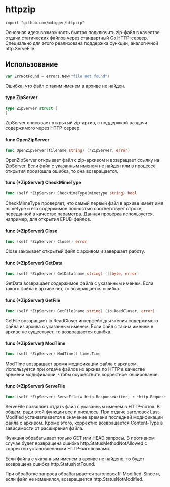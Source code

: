 # httpzip

    import "github.com/mdigger/httpzip"

Основная идея: возможность быстро подключить zip-файл в качестве отдачи
статических файлов через стандартный Go HTTP-сервер. Специально для этого
реализована поддержка функции, аналогичной http.ServeFile.

## Использование

```go
var ErrNotFound = errors.New("file not found")
```
Ошибка, что файл с таким именем в архиве не найден.

#### type ZipServer

```go
type ZipServer struct {
}
```

ZipServer описывает открытый zip-архив, с поддержкой раздачи содержимого через
HTTP-сервер.

#### func  OpenZipServer

```go
func OpenZipServer(filename string) (*ZipServer, error)
```
OpenZipServer открывает файл с zip-архивом и возвращает ссылку на ZipServer.
Если файл с указанным именем не найден или в процессе открытия произошла ошибка,
то она возвращается.

#### func (*ZipServer) CheckMimeType

```go
func (self *ZipServer) CheckMimeType(mimetype string) bool
```
CheckMimeType проверяет, что самый первый файл в архиве имеет имя mimetype и его
содержимое полностью соответствует строке, переданной в качестве параметра.
Данная проверка используется, например, для открытия EPUB-файлов.

#### func (*ZipServer) Close

```go
func (self *ZipServer) Close() error
```
Close закрывает открытый файл с архивом и завершает работу.

#### func (*ZipServer) GetData

```go
func (self *ZipServer) GetData(name string) ([]byte, error)
```
GetData возвращает содержимое файла с указанным именем. Если такого файла в
архиве нет, то возвращается ошибка.

#### func (*ZipServer) GetFile

```go
func (self *ZipServer) GetFile(name string) (io.ReadCloser, error)
```
GetFile возвращает io.ReadCloser интерфейс для чтения содержимого файла из
архива с указанным именем. Если файл с таким именем в архиве не существует, то
возвращается ошибка.

#### func (*ZipServer) ModTime

```go
func (self *ZipServer) ModTime() time.Time
```
ModTime возвращает время модификации файла с архивом. Используется при отдаче
файлов из архива по HTTP в качестве времени модификации, чтобы осуществить
корректное кеширование.

#### func (*ZipServer) ServeFile

```go
func (self *ZipServer) ServeFile(w http.ResponseWriter, r *http.Request, name string)
```
ServeFile позволяет отдать файл с указанным именем в HTTP-поток. В общем, ради
этой функции все и писалось. При отдаче заголовок Last-Modified устанавливается
в значение времени последней модификации файла с архивом. Кроме этого, корректно
возвращается Content-Type в зависимости от расширения файла.

Функция обрабатывает только GET или HEAD запросы. В противном случае будет
возвращена ошибка http.StatusMethodNotAllowed с корректно установленными
HTTP-заголовками.

Если файла с указанным именем в архиве не найдено, то будет возвращена ошибка
http.StatusNotFound.

При обработке запроса обрабатывается заголовок If-Modified-Since и, если файл не
изменился, возвращается http.StatusNotModified.
